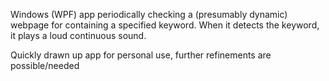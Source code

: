 Windows (WPF) app periodically checking a (presumably dynamic) webpage for containing a specified keyword. When it detects the keyword, it plays a loud continuous sound.           


Quickly drawn up app for personal use, further refinements are possible/needed
